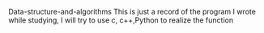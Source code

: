 Data-structure-and-algorithms
This is just a record of the program I wrote while studying, I will try to use c, c++,Python to realize the function  
